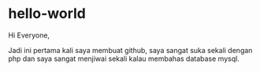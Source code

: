 # hello-world

Hi Everyone,

Jadi ini pertama kali saya membuat github,
saya sangat suka sekali dengan php dan saya sangat menjiwai sekali kalau membahas database mysql.
